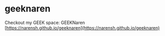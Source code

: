 # geeknaren

Checkout my GEEK space: GEEKNaren
[https://narensh.github.io/geeknaren](https://narensh.github.io/geeknaren)
